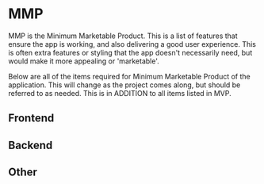 # MMP

MMP is the Minimum Marketable Product. This is a list of features that ensure the app is working, and also delivering a good user experience. This is often extra features or styling that the app doesn't necessarily need, but would make it more appealing or 'marketable'.

Below are all of the items required for Minimum Marketable Product of the application. This will change as the project comes along, but should be referred to as needed. This is in ADDITION to all items listed in MVP.

## Frontend


## Backend


## Other